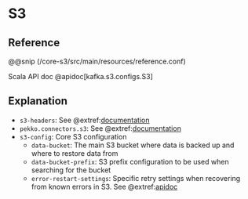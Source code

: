 # S3

## Reference

@@snip (/core-s3/src/main/resources/reference.conf)

Scala API doc @apidoc[kafka.s3.configs.S3]

## Explanation

* `s3-headers`: See @extref:[documentation](pekko-connectors:org/apache/pekko/stream/connectors/s3/headers/index.html)
* `pekko.connectors.s3`: See @extref:[documentation](pekko-connectors-docs:s3.html#configuration)
* `s3-config`: Core S3 configuration
    * `data-bucket`: The main S3 bucket where data is backed up and where to restore data from
    * `data-bucket-prefix`: S3 prefix configuration to be used when searching for the bucket
    * `error-restart-settings`: Specific retry settings when recovering from known errors in S3. See @extref:[apidoc](pekko:org/apachepekko/stream/RestartSettings.html)
